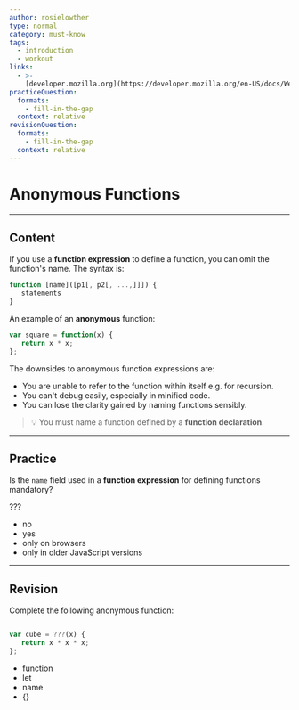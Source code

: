```yaml
---
author: rosielowther
type: normal
category: must-know
tags:
  - introduction
  - workout
links:
  - >-
    [developer.mozilla.org](https://developer.mozilla.org/en-US/docs/Web/JavaScript/Reference/Functions){website}
practiceQuestion:
  formats:
    - fill-in-the-gap
  context: relative
revisionQuestion:
  formats:
    - fill-in-the-gap
  context: relative
---
```


# Anonymous Functions


---

## Content

If you use a **function expression** to define a function, you can omit the function's name. The syntax is:

```javascript
function [name]([p1[, p2[, ...,]]]) {
   statements
}
```

An example of an **anonymous** function:

```javascript
var square = function(x) {
   return x * x;
};
```

The downsides to anonymous function expressions are:

- You are unable to refer to the function within itself e.g. for recursion.
- You can't debug easily, especially in minified code.
- You can lose the clarity gained by naming functions sensibly.

> 💡 You must name a function defined by a **function declaration**.


---

## Practice

Is the `name` field used in a **function expression** for defining functions mandatory?

???

- no
- yes
- only on browsers
- only in older JavaScript versions


---

## Revision

Complete the following anonymous function:

```javascript

var cube = ???(x) {
   return x * x * x;
};
```

- function
- let
- name
- {}
 
